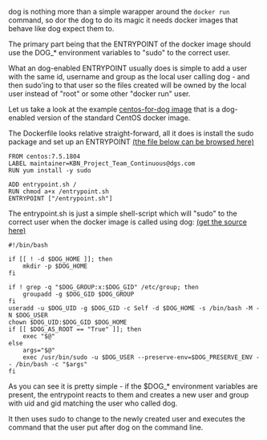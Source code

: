 dog is nothing more than a simple warapper around the ```docker run``` command, so dor the dog to do its magic it needs docker images that behave like dog expect them to.

The primary part being that the ENTRYPOINT of the docker image should use the DOG_* environment variables to "sudo" to the correct user.

What an dog-enabled ENTRYPOINT usually does is simple to add a user with the same id, username and group as the local user calling dog - and then sudo'ing to that user so the files created will be owned by the local user instead of "root" or some other "docker run" user.

Let us take a look at the example [centos-for-dog image](https://hub.docker.com/r/rtol/centos-for-dog) that is a dog-enabled version of the standard CentOS docker image.

The Dockerfile looks relative straight-forward, all it does is install the sudo package and set up an ENTRYPOINT
[(the file below can be browsed here)](https://github.com/rasmus-toftdahl-olesen/dog/blob/master/tests/dockers/centos-for-dog/Dockerfile)

```
FROM centos:7.5.1804
LABEL maintainer=KBN_Project_Team_Continuous@dgs.com
RUN yum install -y sudo

ADD entrypoint.sh /
RUN chmod a+x /entrypoint.sh
ENTRYPOINT ["/entrypoint.sh"]
```

The entrypoint.sh is just a simple shell-script which will "sudo" to the correct user when the docker image is called using dog:
[(get the source here)](https://github.com/rasmus-toftdahl-olesen/dog/blob/master/tests/dockers/centos-for-dog/entrypoint.sh)

```
#!/bin/bash

if [[ ! -d $DOG_HOME ]]; then
    mkdir -p $DOG_HOME
fi

if ! grep -q "$DOG_GROUP:x:$DOG_GID" /etc/group; then
    groupadd -g $DOG_GID $DOG_GROUP
fi
useradd -u $DOG_UID -g $DOG_GID -c Self -d $DOG_HOME -s /bin/bash -M -N $DOG_USER
chown $DOG_UID:$DOG_GID $DOG_HOME
if [[ $DOG_AS_ROOT == "True" ]]; then
    exec "$@"
else
    args="$@"
    exec /usr/bin/sudo -u $DOG_USER --preserve-env=$DOG_PRESERVE_ENV -- /bin/bash -c "$args"
fi
```

As you can see it is pretty simple - if the $DOG_* environment variables are present, the entrypoint reacts to them and creates a new user and group with uid and gid matching the user who called dog.

It then uses sudo to change to the newly created user and executes the command that the user put after dog on the command line.

